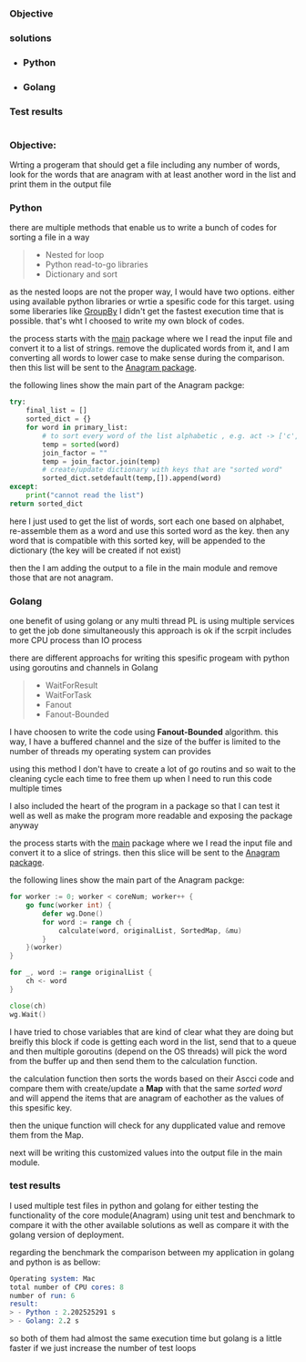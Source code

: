 ### Objective
### solutions
- ### Python
- ### Golang
### Test results

#

### Objective:
Wrting a progeram that should get a file including any number of words, look for the words that are anagram with at least another word in the list and print them in the output file

### Python
there are multiple methods that enable us to write a bunch of codes for sorting a file in a way 
> - Nested for loop
> - Python read-to-go libraries
> - Dictionary and sort

as the nested loops are not the proper way, I would have two options. either using available python libraries or wrtie a spesific code for this target. using some liberaries like [GroupBy](https://docs.python.org/3/library/itertools.html#itertools.groupby) I didn't get the fastest execution time that is possible. that's wht I choosed to write my own block of codes.

the process starts with the [main](/anagram-python/main.py) package where we I read the input file and convert it to a list of strings. remove the duplicated words from it, and I am converting all words to lower case to make sense during the comparison. then this list will be sent to the [Anagram package](/anagram-python/anagrampkg/anagramlib.py). 

the following lines show the main part of the Anagram packge:

```python
try:
    final_list = []
    sorted_dict = {}
    for word in primary_list:
        # to sort every word of the list alphabetic , e.g. act -> ['c','a,'t']
        temp = sorted(word) 
        join_factor = ""
        temp = join_factor.join(temp) 
        # create/update dictionary with keys that are "sorted word"
        sorted_dict.setdefault(temp,[]).append(word)
except:
    print("cannot read the list")
return sorted_dict
```

here I just used to get the list of words, sort each one based on alphabet, re-assemble them as a word and use this sorted word as the key. then any word that is compatible with this sorted key, will be appended to the dictionary (the key will be created if not exist)

then the I am adding the output to a file in the main module and remove those that are not anagram.

### Golang
one benefit of using golang or any multi thread PL is using multiple services to get the job done simultaneously 
this approach is ok if the scrpit includes more CPU process than IO process

there are different approachs for writing this spesific progeam with python using goroutins and channels in Golang
> - WaitForResult
> - WaitForTask
> - Fanout
> - Fanout-Bounded

I have choosen to write the code using **Fanout-Bounded** algorithm. this way, I have a buffered channel and the size of the buffer is limited to the number of threads my operating system can provides

using this method I don't have to create a lot of go routins and so wait to the cleaning cycle each time to free them up when I need to run this code multiple times 

I also included the heart of the program in a package so that I can test it well as well as make the program more readable and exposing the package anyway

the process starts with the [main](/anagram-golang/main.go) package where we I read the input file and convert it to a slice of strings. then this slice will be sent to the [Anagram package](/anagram-golang/anagrampkg/anagrampkg.go#L9). 

the following lines show the main part of the Anagram packge:

```go
for worker := 0; worker < coreNum; worker++ {
    go func(worker int) {
        defer wg.Done()
        for word := range ch {
            calculate(word, originalList, SortedMap, &mu)
        }
    }(worker)
}

for _, word := range originalList {
    ch <- word
}

close(ch)
wg.Wait()
```

I have tried to chose variables that are kind of clear what they are doing but breifly this block if code is getting each word in the list, send that to a queue and then multiple goroutins (depend on the OS threads) will pick the word from the buffer up and then send them to the calculation function. 

the calculation function then sorts the words based on their Ascci code and compare them with create/update a **Map** with that the same *sorted word* and will append the items that are anagram of eachother as the values of this spesific key.

then the unique function will check for any dupplicated value and remove them from the Map.

next will be writing this customized values into the output file in the main module.

### test results
I used multiple test files in python and golang for either testing the functionality of the core module(Anagram) using unit test and  benchmark to compare it with the other available solutions as well as compare it with the golang version of deployment.

regarding the benchmark the comparison between my application in golang and python is as bellow:

```s
Operating system: Mac
total number of CPU cores: 8
number of run: 6
result:
> - Python : 2.202525291 s 
> - Golang: 2.2 s 
```

so both of them had almost the same execution time but golang is a little faster if we just increase the number of test loops 

